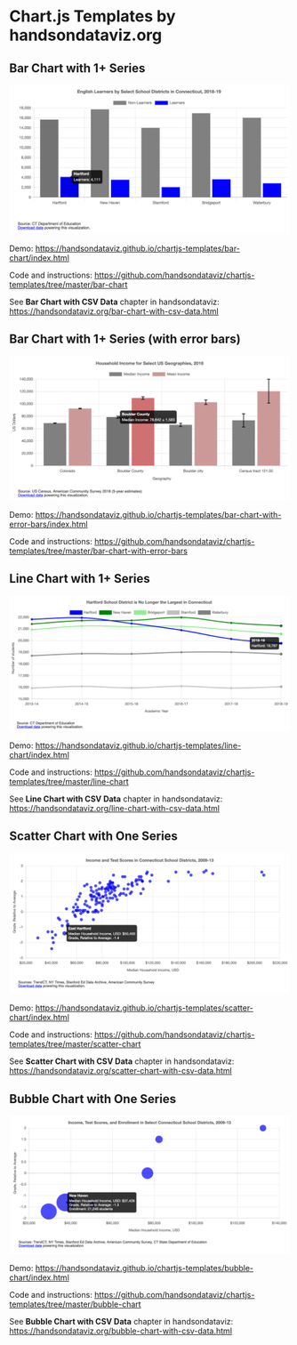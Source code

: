 # Chart.js Templates by handsondataviz.org

## Bar Chart with 1+ Series

![Bar chart with any number of series](./images/bar-chart.png)

Demo: https://handsondataviz.github.io/chartjs-templates/bar-chart/index.html

Code and instructions: https://github.com/handsondataviz/chartjs-templates/tree/master/bar-chart

See **Bar Chart with CSV Data** chapter in handsondataviz: https://handsondataviz.org/bar-chart-with-csv-data.html

## Bar Chart with 1+ Series (with error bars)

![Bar chart with any number of series](./images/bar-chart-with-error-bars.png)

Demo: https://handsondataviz.github.io/chartjs-templates/bar-chart-with-error-bars/index.html

Code and instructions: https://github.com/handsondataviz/chartjs-templates/tree/master/bar-chart-with-error-bars


## Line Chart with 1+ Series

![Line chart with any number of series](./images/line-chart.png)

Demo: https://handsondataviz.github.io/chartjs-templates/line-chart/index.html

Code and instructions: https://github.com/handsondataviz/chartjs-templates/tree/master/line-chart

See **Line Chart with CSV Data** chapter in handsondataviz: https://handsondataviz.org/line-chart-with-csv-data.html


## Scatter Chart with One Series

![Scatter chart with one series](./images/scatter-chart.png)

Demo: https://handsondataviz.github.io/chartjs-templates/scatter-chart/index.html

Code and instructions: https://github.com/handsondataviz/chartjs-templates/tree/master/scatter-chart

See **Scatter Chart with CSV Data** chapter in handsondataviz: https://handsondataviz.org/scatter-chart-with-csv-data.html


## Bubble Chart with One Series

![Bubble chart with one series](./images/bubble-chart.png)

Demo: https://handsondataviz.github.io/chartjs-templates/bubble-chart/index.html

Code and instructions: https://github.com/handsondataviz/chartjs-templates/tree/master/bubble-chart

See **Bubble Chart with CSV Data** chapter in handsondataviz: https://handsondataviz.org/bubble-chart-with-csv-data.html
